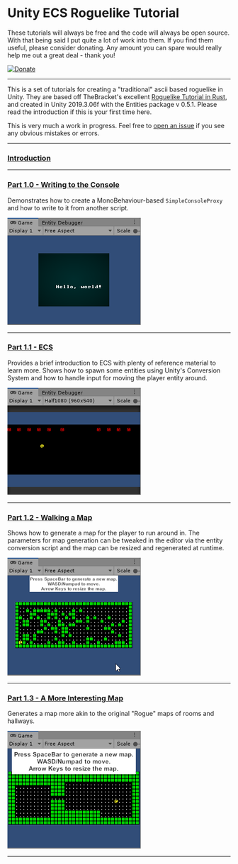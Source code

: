 # Unity ECS Roguelike Tutorial

These tutorials will always be free and the code will always be open source. With that being said I put quite a lot of work into them. If you find them useful, please consider donating. Any amount you can spare would really help me out a great deal - thank you!

[![Donate](https://img.shields.io/badge/Donate-PayPal-green.svg)](https://www.paypal.com/cgi-bin/webscr?cmd=_s-xclick&hosted_button_id=Y54CX7AXFKQXG)

-----------

This is a set of tutorials for creating a "traditional" ascii based roguelike in Unity. They are based off TheBracket's excellent [Roguelike Tutorial in Rust](https://github.com/thebracket/rustrogueliketutorial), and created in Unity 2019.3.06f with the Entities package v 0.5.1. Please read the introduction if this is your first time here. 

This is very much a work in progress. Feel free to [open an issue](https://github.com/sarkahn/rltk_unity_roguelike/issues) if you see any obvious mistakes or errors. 

-----

### [Introduction](Assets/Introduction.md) 

----

 
  ### [Part 1.0 - Writing to the Console](Assets/Part1-HelloWorld/1.0-WritingToTheConsole/README.md)

Demonstrates how to create a MonoBehaviour-based `SimpleConsoleProxy` and how to write to it from another script.


![](Assets/Common/demoimages~/helloworldsmall.png)

-----

### [Part 1.1 - ECS](Assets/Part1-HelloWorld/1.1-ECS/README.md)

Provides a brief introduction to ECS with plenty of reference material to learn more. Shows how to spawn some entities using Unity's Conversion System and how to handle input for moving the player entity around.

![](Assets/Common/demoimages~/moveleftsmall.gif)

---

### [Part 1.2 - Walking a Map](Assets/Part1-HelloWorld/1.2-WalkingAMap/README.md)

Shows how to generate a map for the player to run around in. The parameters for map generation can be tweaked in the editor via the entity conversion script and the map can be resized and regenerated at runtime.

![](Assets/Common/demoimages~/mapgensmall.gif)


-----

### [Part 1.3 - A More Interesting Map](Assets/Part1-HelloWorld/1.3-AMoreInterestingMap/README.md)

Generates a map more akin to the original "Rogue" maps of rooms and hallways.

![](Assets/Common/demoimages~/1_3_small.gif)

-----

